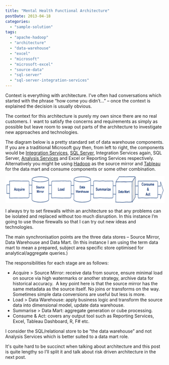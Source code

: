 ```yaml
---
title: "Mental Health Functional Architecture"
postDate: 2013-04-18
categories: 
  - "sample-solution"
tags: 
  - "apache-hadoop"
  - "architecture"
  - "data-warehouse"
  - "excel"
  - "microsoft"
  - "microsoft-excel"
  - "source-data"
  - "sql-server"
  - "sql-server-integration-services"
---
```


Context is everything with architecture. I’ve often had conversations which started with the phrase “how come you didn’t…” – once the context is explained the decision is usually obvious.

The context for this architecture is purely my own since there are no real customers. I  want to satisfy the concerns and requirements as simply as possible but leave room to swap out parts of the architecture to investigate new approaches and technologies.

The diagram below is a pretty standard set of data warehouse components. If you are a traditional Microsoft guy then, from left to right, the components would be [Integration Services](http://en.wikipedia.org/wiki/SQL_Server_Integration_Services "SQL Server Integration Services"), [SQL Server](http://www.microsoft.com/sqlserver "Microsoft SQL Server"), Integration Services again, SQL Server, [Analysis Services](http://technet.microsoft.com/en-us/sqlserver/cc510300.aspx "Microsoft Analysis Services") and Excel or Reporting Services respectively. Alternatively you might be using [Hadoop](http://hadoop.apache.org/ "Hadoop") as the source mirror and [Tableau](http://www.tableausoftware.com/) for the data mart and consume components or some other combination.

![architecture](./architecture.png "architecture")

I always try to set firewalls within an architecture so that any problems can be isolated and replaced without too much disruption. In this instance I’m going to use those firewalls so that I can try out new ideas and technologies.

The main synchronisation points are the three data stores – Source Mirror, Data Warehouse and Data Mart. (In this instance I am using the term data mart to mean a prepared, subject area specific store optimised for analytical/aggregate queries.)

The responsibilities for each stage are as follows:

- Acquire > Source Mirror: receive data from source, ensure minimal load on source via high watermarks or another strategy, archive data for historical accuracy.  A key point here is that the source mirror has the same metadata as the source itself. No joins or transforms on the way. Sometimes simple data conversions are useful but less is more.
- Load > Data Warehouse: apply business logic and transform the source data into dimensional model, update data warehouse.
- Summarise > Data Mart: aggregate generation or cube processing.
- Consume & Act: covers any output tool such as Reporting Services, Excel, Tableau Dashboard, R, F# etc.

I consider the SQL/relational store to be “the data warehouse” and not Analysis Services which is better suited to a data mart role.

It's quite hard to be succinct when talking about architecture and this post is quite lengthy so I’ll split it and talk about risk driven architecture in the next post.
